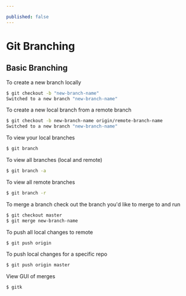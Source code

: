 ```yaml
---

published: false
---
```

# Git Branching

## Basic Branching

To create a new branch locally

```bash
$ git checkout -b "new-branch-name"
Switched to a new branch "new-branch-name"
```


To create a new local branch from a remote branch
```bash 
$ git checkout -b new-branch-name origin/remote-branch-name
Switched to a new branch "new-branch-name"
```


To view your local branches
```bash 
$ git branch
```


To view all branches (local and remote)
```bash 
$ git branch -a
```

To view all remote branches 
```bash 
$ git branch -r
```


To merge a branch check out the branch you'd like to merge to and run
```bash 
$ git checkout master
$ git merge new-branch-name
```

To push all local changes to remote
```bash 
$ git push origin
```

To push local changes for a specific repo
```bash 
$ git push origin master
```

View GUI of merges
```bash 
$ gitk
```